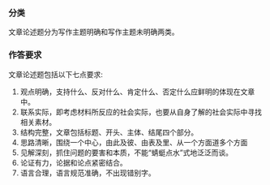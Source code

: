 ### 分类
文章论述题分为写作主题明确和写作主题未明确两类。
### 作答要求
文章论述题包括以下七点要求:
1. 观点明确，支持什么、反对什么、肯定什么、否定什么应鲜明的体现在文章中。
2. 联系实际，即考虑材料所反应的社会实际，也要从自身了解的社会实际中寻找相关素材。
3. 结构完整，文章包括标题、开头、主体、结尾四个部分。
4. 思路清晰，围绕一个中心，由此及彼、由表及里、从一个方面道多个方面
5. 见解深刻，抓住问题的要害和本质，不能“蜻蜓点水”式地泛泛而谈。
6. 论证有力，论据和论点紧密结合。
7. 语言合理，语言规范准确，不出现错别字。
